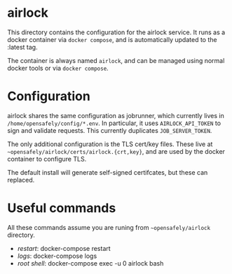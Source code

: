 # airlock

This directory contains the configuration for the airlock service. It
runs as a docker container via `docker compose`, and is automatically updated to
the :latest tag.

The container is always named `airlock`, and can be managed using
normal docker tools or via `docker compose`.

# Configuration

airlock shares the same configuration as jobrunner, which currently lives
in `/home/opensafely/config/*.env`. In particular, it uses `AIRLOCK_API_TOKEN` to
sign and validate requests. This currently duplicates `JOB_SERVER_TOKEN`.

The only additional configuration is the TLS cert/key files. These live at
`~opensafely/airlock/certs/airlock.{crt,key}`, and are used by the
docker container to configure TLS. 

The default install will generate self-signed certifcates, but these can replaced.

# Useful commands

All these commands assume you are runing from `~opensafely/airlock` directory.

 - *restart*: docker-compose restart
 - *logs*: docker-compose logs
 - *root shell*: docker-compose exec -u 0 airlock bash
